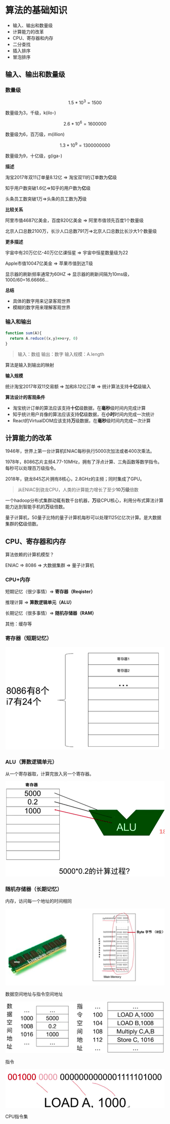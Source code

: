 # 算法的基础知识

- 输入、输出和数量级
- 计算能力的改革
- CPU、寄存器和内存
- 二分查找
- 插入排序
- 冒泡排序

## 输入、输出和数量级

### 数量级

$$
1.5*10^3 = 1500
$$

数量级为3，千级，k(ilo-)

$$
2.6*10^6 = 1600000
$$

数量级为6，百万级，m(illion)

$$
1.3*10^9 = 1300000000
$$

数量级为9，十亿级，g(iga-)

**描述**

淘宝2017年双11订单量8.12亿 => 淘宝双11的订单数为**亿**级

知乎用户数突破1.6亿=>知乎的用户数为**亿**级

头条员工数突破1万=>头条的员工数为**万**级

**比较关系**

阿里市值4687亿美金，百度820亿美金 => 阿里市值领先百度1个数量级

北京人口总数2100万，长沙人口总数791万=>北京人口总数比长沙大1个数量级

**更多描述**

宇宙中有20万亿亿-40万亿亿课恒星 => 宇宙中恒星数量级为22

Apple市值10047亿美金 => 苹果市值到达T级

显示器的刷新频率通常为60HZ => 显示器的刷新间隔为10ms级， 1000/60=16.66666...

**总结**

- 具体的数字用来记录客观世界
- 模糊的数字用来理解客观世界

### 输入和输出

```js
function sum(A){
  return A.reduce((x,y)=>x+y, 0)
}
```

> 输入：数组
> 输出：数字
> 输入规模：A.length

算法是输入到输出的映射 

**输入规模**

统计淘宝2017年双11交易额 => 加和8.12亿订单 => 统计算法支持**十亿**级输入

**算法设计的客观条件**

- 淘宝统计订单的算法应该支持**十亿**级数据，在**毫秒**级时间内完成计算
- 知乎统计用户肖像的算法应该支持**亿**级数据，在**小时**时间内完成一次统计
- React的VirtualDOM应该支持**万**级数据，在**毫秒**级时间内完成一次计算

## 计算能力的改革

1946年，世界上第一台计算机ENIAC每秒执行5000次加法或者400次乘法。

1978年，8086芯片主频4.77-10MHz，拥有了浮点计算、三角函数等数学指令。每秒可以处理百万级指令。

2018年，骁龙845芯片拥有8核心，2.8GHz的主频；同时集成了GPU。

>  从ENIAC到骁龙CPU，人类的计算能力增长了至少**10万级**倍数

一个hadoop分布式集群动辄有数千台机器，**万**级CPU核心，利用分布式算法计算能力达到智能手机的**万**级倍数。

量子计算机，50量子比特的量子计算机每秒可以处理1125亿亿次计算。是大数据集群的**亿**级倍数。

## CPU、寄存器和内存

算法依赖的计算机模型？

ENIAC => 8086 => 大数据集群 => 量子计算机

### CPU+内存

短期记忆（很少事情）=> **寄存器（Reqister）**

推理计算 => **算数逻辑单元（ALU）**

长期记忆（很多事情）=> **随机存储器（RAM）**

其他：缓存等

### 寄存器（短期记忆）

![image-20201122221416446](./image-20201122221416446.png)

### ALU（算数逻辑单元）

从一个寄存器取，计算完放入另一个寄存器。

![image-20201122221856592](./image-20201122221856592.png)

### 随机存储器（长期记忆）

内存，访问每一个地址的时间相同

![image-20201122222405234](./image-20201122222405234.png)

数据空间地址与指令空间地址

![image-20201122222716819](./image-20201122222716819.png)

指令

![image-20201122223813992](./image-20201122223813992.png)

CPU指令集

